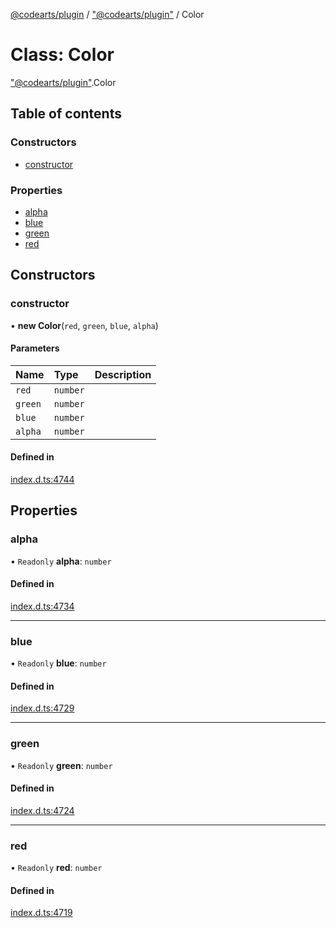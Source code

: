 [@codearts/plugin](../README.md) / ["@codearts/plugin"](../modules/_codearts_plugin_.md) / Color

# Class: Color

["@codearts/plugin"](../modules/_codearts_plugin_.md).Color

## Table of contents

### Constructors

- [constructor](codearts_plugin_.Color.md#constructor)

### Properties

- [alpha](codearts_plugin_.Color.md#alpha)
- [blue](codearts_plugin_.Color.md#blue)
- [green](codearts_plugin_.Color.md#green)
- [red](codearts_plugin_.Color.md#red)

## Constructors

### constructor

• **new Color**(`red`, `green`, `blue`, `alpha`)

#### Parameters

| Name | Type | Description |
| :------ | :------ | :------ |
| `red` | `number` |  |
| `green` | `number` |  |
| `blue` | `number` |  |
| `alpha` | `number` |  |

#### Defined in

[index.d.ts:4744](https://github.com/huaweicloud/cloudide-plugin-api/blob/a4193a8/index.d.ts#L4744)

## Properties

### alpha

• `Readonly` **alpha**: `number`

#### Defined in

[index.d.ts:4734](https://github.com/huaweicloud/cloudide-plugin-api/blob/a4193a8/index.d.ts#L4734)

___

### blue

• `Readonly` **blue**: `number`

#### Defined in

[index.d.ts:4729](https://github.com/huaweicloud/cloudide-plugin-api/blob/a4193a8/index.d.ts#L4729)

___

### green

• `Readonly` **green**: `number`

#### Defined in

[index.d.ts:4724](https://github.com/huaweicloud/cloudide-plugin-api/blob/a4193a8/index.d.ts#L4724)

___

### red

• `Readonly` **red**: `number`

#### Defined in

[index.d.ts:4719](https://github.com/huaweicloud/cloudide-plugin-api/blob/a4193a8/index.d.ts#L4719)
